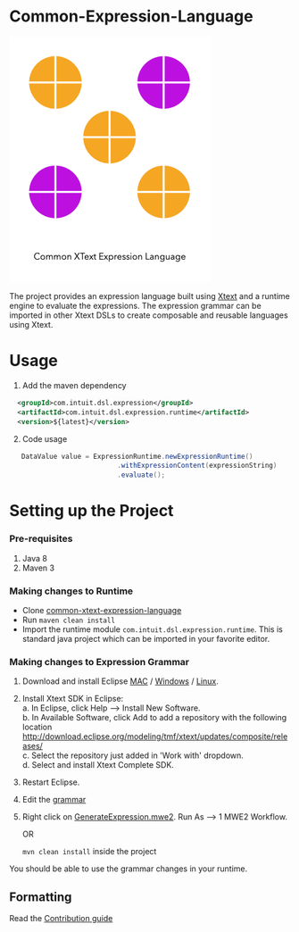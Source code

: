 # Common-Expression-Language
![common-xtext-expression-language logo](./img/common-xtext-expression-language-logo.png)

The project provides an expression language built using [Xtext](https://www.eclipse.org/Xtext/index.html) and a runtime engine to evaluate the expressions. 
The expression grammar can be imported in other Xtext DSLs to create composable and reusable languages using Xtext. 

# Usage

1. Add the maven dependency
```xml
  <groupId>com.intuit.dsl.expression</groupId>  
  <artifactId>com.intuit.dsl.expression.runtime</artifactId>
  <version>${latest}</version>
```
2. Code usage 

```java 
   DataValue value = ExpressionRuntime.newExpressionRuntime()
                           .withExpressionContent(expressionString)
                           .evaluate();
```

# Setting up the Project 

### Pre-requisites

1. Java 8
2. Maven 3

### Making changes to Runtime

* Clone [common-xtext-expression-language](https://github.com/intuit/common-xtext-expression-language)
* Run `maven clean install`
* Import the runtime module `com.intuit.dsl.expression.runtime`. This is standard java project which can be imported in your 
favorite editor. 

### Making changes to Expression Grammar

1. Download and install Eclipse [MAC](https://www.eclipse.org/downloads/download.php?file=/oomph/epp/2019-03/R/eclipse-inst-mac64.dmg) 
/ [Windows](https://www.eclipse.org/downloads/download.php?file=/oomph/epp/2019-03/R/eclipse-inst-win64.exe)
/ [Linux](https://www.eclipse.org/downloads/download.php?file=/oomph/epp/2019-03/R/eclipse-inst-linux64.tar.gz). 
2. Install Xtext SDK in Eclipse:  
   a. In Eclipse, click Help --> Install New Software.    
   b. In Available Software, click Add to add a repository with the following location 
   http://download.eclipse.org/modeling/tmf/xtext/updates/composite/releases/    
   c. Select the repository just added in 'Work with' dropdown.    
   d. Select and install Xtext Complete SDK. 
3. Restart Eclipse.
4. Edit the [grammar](https://github.com/intuit/common-xtext-expression-language/blob/master/com.intuit.dsl.expression.parent/com.intuit.dsl.expression/src/com/intuit/dsl/Expression.xtext)
5. Right click on [GenerateExpression.mwe2](https://github.com/intuit/common-xtext-expression-language/blob/master/com.intuit.dsl.expression.parent/com.intuit.dsl.expression/src/com/intuit/dsl/GenerateExpression.mwe2). 
Run As --> 1 MWE2 Workflow. 

    OR 

    `mvn clean install` inside the project

You should be able to use the grammar changes in your runtime.

## Formatting
Read the [Contribution guide](./CONTRIBUTING.md)
